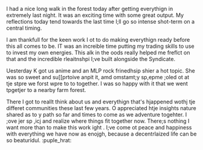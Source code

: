 I had a nice long walk in the forest today after getting everythign in extremely last night. It was an exciting time with some great output. My reflections today tend towards the last time I;ll go so intense shot-term on a central timing.

I am thankfull for the keen work I ot to do making everythign ready before this all comes to be. IT was an increible time putting my trading skills to use to invest my own energies. This alk in the oods really helped me freflct on that and the incredible rleaitnshpi I;ve built alongside the Syndicate.

Uesterday K got us anime and an MLP rock frinedhsip shier a hot topic. She was so sweet and su[[prtoive anpit it, amd omstamt;y sp,epme ;oled ot at tje stpre we forst wpre to to together. I was so happy with it that we went tpgetjer to a nearby farm forest.

There I got to reallt think about us and everythign that's hjappened wothj tje differet communities these last few years. O appreciated htje insights nature shared as to y path so far and times to come as we adventure togehter. I ;ove jer sp ,icj and realize where things fit together now. There;s nothing I want more than to make this work ight . I;ve come ot peace and happiness with everything we have now as enojgh, because a decentrlaized life can be so beaturidul. :puple_hrat:
